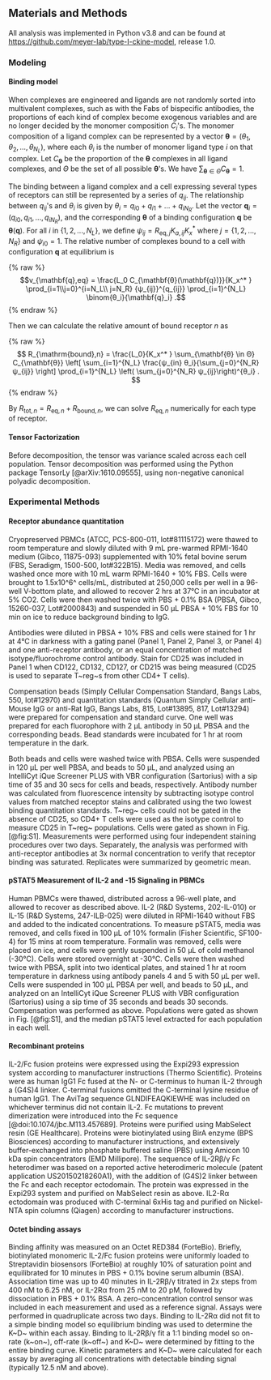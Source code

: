 ## Materials and Methods

All analysis was implemented in Python v3.8 and can be found at <https://github.com/meyer-lab/type-I-ckine-model>, release 1.0.

### Modeling

#### Binding model

When complexes are engineered and ligands are not randomly sorted into multivalent complexes, such as with the Fabs of bispecific antibodies, the proportions of each kind of complex become exogenous variables and are no longer decided by the monomer composition $C_i$'s. The monomer composition of a ligand complex can be represented by a vector $\mathbf{θ} = (θ_1, θ_2, ..., θ_{N_L})$, where each $θ_i$ is the number of monomer ligand type $i$ on that complex. Let $C_{\mathbf{θ}}$ be the proportion of the $\mathbf{θ}$ complexes in all ligand complexes, and $Θ$ be the set of all possible $\mathbf{θ}$'s. We have $\sum_{\mathbf{θ} \in Θ} C_{\mathbf{θ}} = 1$.

The binding between a ligand complex and a cell expressing several types of receptors can still be represented by a series of $q_{ij}$. The relationship between $q_{ij}$'s and $θ_i$ is given by $θ_i = q_{i0} + q_{i1} + ... + q_{iN_R}$. Let the vector $\mathbf{q}_i = (q_{i0}, q_{i1}, ..., q_{iN_R})$, and the corresponding $\mathbf{θ}$ of a binding configuration $\mathbf{q}$ be $\mathbf{θ}(\mathbf{q})$. For all $i$ in $\{1,2,...,N_L\}$, we define $ψ_{ij} = R_{\mathrm{eq},j} K_{a,ij} K_x^*$ where $j = \{1,2,...,N_R\}$ and $ψ_{i0} = 1$. The relative number of complexes bound to a cell with configuration $\mathbf{q}$ at equilibrium is

{% raw %}
$$v_{\mathbf{q},eq} = \frac{L_0 C_{\mathbf{θ}(\mathbf{q})}}{K_x^* }
\prod_{i=1\\j=0}^{i=N_L\\ j=N_R} {ψ_{ij}}^{q_{ij}}
\prod_{i=1}^{N_L} \binom{θ_i}{\mathbf{q}_i} .$$
{% endraw %}

Then we can calculate the relative amount of bound receptor $n$ as

{% raw %}
$$
R_{\mathrm{bound},n} = \frac{L_0}{K_x^* } \sum_{\mathbf{θ} \in Θ} C_{\mathbf{θ}}
\left[ \sum_{i=1}^{N_L} \frac{ψ_{in} θ_i}{\sum_{j=0}^{N_R} ψ_{ij}} \right]
\prod_{i=1}^{N_L} \left( \sum_{j=0}^{N_R} ψ_{ij}\right)^{θ_i} .
$$
{% endraw %}

By $R_{\mathrm{tot},n} = R_{\mathrm{eq},n} + R_{\mathrm{bound},n}$, we can solve $R_{\mathrm{eq},n}$ numerically for each type of receptor.

#### Tensor Factorization

Before decomposition, the tensor was variance scaled across each cell population. Tensor decomposition was performed using the Python package TensorLy [@arXiv:1610.09555], using non-negative canonical polyadic decomposition.

### Experimental Methods

#### Receptor abundance quantitation

Cryopreserved PBMCs (ATCC, PCS-800-011, lot#81115172) were thawed to room temperature and slowly diluted with 9 mL pre-warmed RPMI-1640 medium (Gibco, 11875-093) supplemented with 10% fetal bovine serum (FBS, Seradigm, 1500-500, lot#322B15). Media was removed, and cells washed once more with 10 mL warm RPMI-1640 + 10% FBS. Cells were brought to 1.5x10^6^ cells/mL, distributed at 250,000 cells per well in a 96-well V-bottom plate, and allowed to recover 2 hrs at 37℃ in an incubator at 5% CO2. Cells were then washed twice with PBS + 0.1% BSA (PBSA, Gibco, 15260-037, Lot#2000843) and suspended in 50 µL PBSA + 10% FBS for 10 min on ice to reduce background binding to IgG.

Antibodies were diluted in PBSA + 10% FBS and cells were stained for 1 hr at 4℃ in darkness with a gating panel (Panel 1, Panel 2, Panel 3, or Panel 4) and one anti-receptor antibody, or an equal concentration of matched isotype/fluorochrome control antibody. Stain for CD25 was included in Panel 1 when CD122, CD132, CD127, or CD215 was being measured (CD25 is used to separate T~reg~s from other CD4+ T cells).

Compensation beads (Simply Cellular Compensation Standard, Bangs Labs, 550, lot#12970) and quantitation standards (Quantum Simply Cellular anti-Mouse IgG or anti-Rat IgG, Bangs Labs, 815, Lot#13895, 817, Lot#13294) were prepared for compensation and standard curve. One well was prepared for each fluorophore with 2 µL antibody in 50 µL PBSA and the corresponding beads. Bead standards were incubated for 1 hr at room temperature in the dark.

Both beads and cells were washed twice with PBSA. Cells were suspended in 120 µL per well PBSA, and beads to 50 µL, and analyzed using an IntelliCyt iQue Screener PLUS with VBR configuration (Sartorius) with a sip time of 35 and 30 secs for cells and beads, respectively. Antibody number was calculated from fluorescence intensity by subtracting isotype control values from matched receptor stains and calibrated using the two lowest binding quantitation standards. T~reg~ cells could not be gated in the absence of CD25, so CD4+ T cells were used as the isotype control to measure CD25 in T~reg~ populations. Cells were gated as shown in Fig. [@fig:S1]. Measurements were performed using four independent staining procedures over two days. Separately, the analysis was performed with anti-receptor antibodies at 3x normal concentration to verify that receptor binding was saturated. Replicates were summarized by geometric mean.

#### pSTAT5 Measurement of IL-2 and -15 Signaling in PBMCs

Human PBMCs were thawed, distributed across a 96-well plate, and allowed to recover as described above. IL-2 (R&D Systems, 202-IL-010) or IL-15 (R&D Systems, 247-ILB-025) were diluted in RPMI-1640 without FBS and added to the indicated concentrations. To measure pSTAT5, media was removed, and cells fixed in 100 µL of 10% formalin (Fisher Scientific, SF100-4) for 15 mins at room temperature. Formalin was removed, cells were placed on ice, and cells were gently suspended in 50 µL of cold methanol (-30℃). Cells were stored overnight at -30℃. Cells were then washed twice with PBSA, split into two identical plates, and stained 1 hr at room temperature in darkness using antibody panels 4 and 5 with 50 µL per well. Cells were suspended in 100 µL PBSA per well, and beads to 50 µL, and analyzed on an IntelliCyt iQue Screener PLUS with VBR configuration (Sartorius) using a sip time of 35 seconds and beads 30 seconds. Compensation was performed as above. Populations were gated as shown in Fig. [@fig:S1], and the median pSTAT5 level extracted for each population in each well.

#### Recombinant proteins

IL-2/Fc fusion proteins were expressed using the Expi293 expression system according to manufacturer instructions (Thermo Scientific). Proteins were as human IgG1 Fc fused at the N- or C-terminus to human IL-2 through a (G4S)4 linker. C-terminal fusions omitted the C-terminal lysine residue of human IgG1. The AviTag sequence GLNDIFEAQKIEWHE was included on whichever terminus did not contain IL-2. Fc mutations to prevent dimerization were introduced into the Fc sequence [@doi:10.1074/jbc.M113.457689]. Proteins were purified using MabSelect resin (GE Healthcare). Proteins were biotinylated using BirA enzyme (BPS Biosciences) according to manufacturer instructions, and extensively buffer-exchanged into phosphate buffered saline (PBS) using Amicon 10 kDa spin concentrators (EMD Millipore). The sequence of IL-2Rβ/γ Fc heterodimer was based on a reported active heterodimeric molecule (patent application US20150218260A1), with the addition of (G4S)2 linker between the Fc and each receptor ectodomain. The protein was expressed in the Expi293 system and purified on MabSelect resin as above. IL2-Rα ectodomain was produced with C-terminal 6xHis tag and purified on Nickel-NTA spin columns (Qiagen) according to manufacturer instructions. 

#### Octet binding assays

Binding affinity was measured on an Octet RED384 (ForteBio). Briefly, biotinylated monomeric IL-2/Fc fusion proteins were uniformly loaded to Streptavidin biosensors (ForteBio) at roughly 10% of saturation point and equilibrated for 10 minutes in PBS + 0.1% bovine serum albumin (BSA). Association time was up to 40 minutes in IL-2Rβ/γ titrated in 2x steps from 400 nM to 6.25 nM, or IL-2Rα from 25 nM to 20 pM, followed by dissociation in PBS + 0.1% BSA. A zero-concentration control sensor was included in each measurement and used as a reference signal. Assays were performed in quadruplicate across two days. Binding to IL-2Rα did not fit to a simple binding model so equilibrium binding was used to determine the K~D~ within each assay. Binding to IL-2Rβ/γ fit a 1:1 binding model so on-rate (k~on~), off-rate (k~off~) and K~D~ were determined by fitting to the entire binding curve. Kinetic parameters and K~D~ were calculated for each assay by averaging all concentrations with detectable binding signal (typically 12.5 nM and above).
